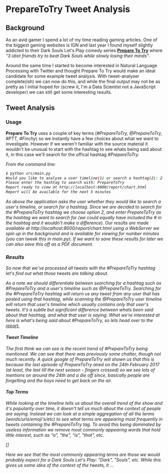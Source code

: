 # PrepareToTry Tweet Analysis

## Background

As an avid gamer I spend a lot of my time reading gaming articles. One of the biggest gaming websites is IGN and last
year I found myself slightly addicted to their Dark Souls Let's Play comedy series [<b>Prepare To Try</b>](http://uk.ign.com/watch/prepare-to-try)
where <i>"3 idiot friends try to beat Dark Souls while slowly losing their minds"</i>.

Around the same time I started to become interested in Natural Language Processing with Twitter and thought Prepare To
Try would make an ideal candidate for some example tweet analysis.  With tweet-analyser complete(ish) we can now do this,
and while the final output may not be as pretty as I initial hoped for (screw it, I'm a Data Scientist not a JavaScript
developer) we can still get some interesting results.

## Tweet Analysis

### Usage

<b>Prepare To Try</b> uses a couple of key terms (<i>#PrepareToTry, @PrepareToTry, #PTT, #Finchy</i>) so we instantly have a
few choices about what we want to investigate. However if we weren't familiar with the source material it wouldn't be
unusual to start with the hashtag to see whats being said about it, in this case we'll search for the offical hashtag
<i>#PrepareToTry<i>.

From the command line:
```bash
$ python src/main.py
Would you like to analyse a user timeline(1) or search a hashtag(2): 2
Please enter the hashtag to search with: PrepareToTry
Report ready to view at http://localhost:8000/report/chart.html
Report will be available for the next 5 minutes
```

As above the application asks the user whether they would like to search a user's timeline, or search for a hashtag.
Since we are decided to search for the #PrepareToTry hashtag we choose option 2, and enter PrepareToTry as the hashtag
we want to search for (we could equally have included the # in the hashtag and it wouldn't make a difference). Our
results are made available at http://localhost:8000/report/chart.html using a WebServer we spin up in the background and
is available for viewing for number minutes (you can tweek this in main.py). If we want to save these results for later
we can also save this off as a PDF document.

### Results

So now that we've processed all tweets with the #PrepareToTry hashtag let's find out what those tweets are talking about.

As a note we should differentiate between searching for a hashtag such as #PrepareToTry and a user's timeline such as
@PrepareToTry.  Searching for the #PrepareToTry hashtag will return us any tweet from any user that has posted using that
hashtag, while scanning the @PrepareToTry user timeline will return that user's timeline which usually contains only that
user's tweets.  It's a subtle but significant difference between whats been said about that hashtag, and what that user
is saying.  What we're interested at here is what's being said about #PrepareToTry, so lets head over to the
[report.](http://localhost:8000/report/chart.html)

#### Tweet Timeline

The first think we can see is the recent trend of #PrepareToTry being mentioned. We can see that there was previously
some chatter, though not much recently. A quick google of PrepareToTry will shown us that this is because the last
episode of PrepareToTry aired on the 24th February 2017 (at least, the last till the next season - fingers crossed) so
we see lots of mentions on around the 24th and a die off since, basically people are forgetting and the boys need to get
back on the air.

#### Top Terms

While looking at the timeline tells us about the overall trend of the show and it's popularity over time, it doesn't
tell us much about the context of people are saying. Instead we can look at a simple aggregation of all the terms
(words/urls/emoji's/etc) to see what terms are appearing most frequently in tweets containing the #PrepareToTry tag. To
avoid this being dominated by useless information we remove most commonly appearing words that hold little interest, such
 as "a", "the", "is", "that", etc.

 []

 Here we see that the most commonly appearing terms are those we would probably expect for a Dark Souls Let's Play:
 "Dark", "Souls", etc. While this gives us some idea of the context of the tweets, it ...